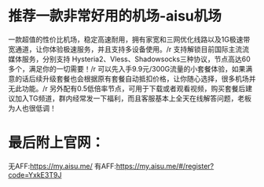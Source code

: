 # 推荐一款非常好用的机场-aisu机场
一款超值的性价比机场，稳定高速耐用，拥有家宽和三网优化线路以及1G极速带宽通道，让你体验极速服务，并且支持多设备使用。/r
支持解锁目前国际主流流媒体服务，分别支持 Hysteria2、Vless、Shadowsocks三种协议，节点高达60多个，满足你的一切需要！/r
可以先入手9.9元/300G流量的小套餐体验，如果满意的话后续升级套餐也会根据原有套餐自动抵扣价格，让你随心选择，很多机场并无此功能。/r
另外配有0.5低倍率节点，可用于下载或者观看视频，购买套餐后建议加入TG频道，群内经常发一下福利，而且客服基本上全天在线解答问题，老板为人也很低调！
# 最后附上官网：
无AFF:https://my.aisu.me/
有AFF:https://my.aisu.me/#/register?code=YxkE3T9J
